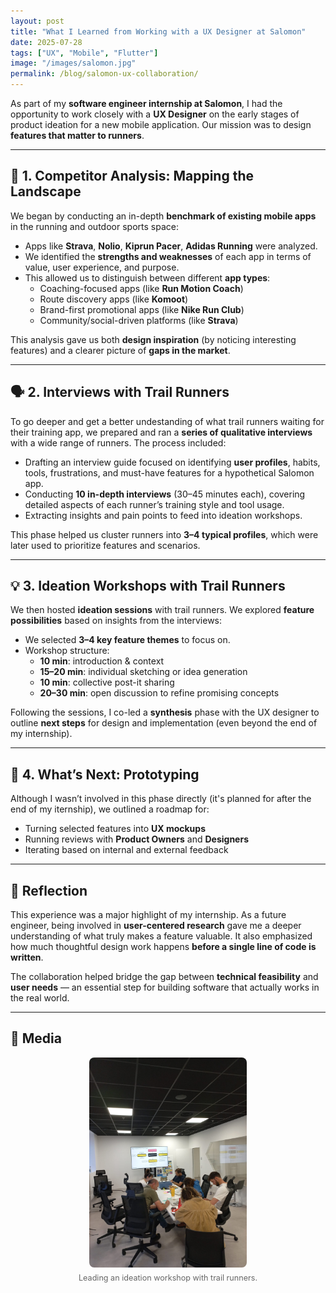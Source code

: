 ```yaml
---
layout: post
title: "What I Learned from Working with a UX Designer at Salomon"
date: 2025-07-28
tags: ["UX", "Mobile", "Flutter"]
image: "/images/salomon.jpg"
permalink: /blog/salomon-ux-collaboration/
---
```


<!-- ## 🧭 From Tech to Insight: A UX-Led Approach -->

As part of my **software engineer internship at Salomon**, I had the opportunity to work closely with a **UX Designer** on the early stages of product ideation for a new mobile application. 
Our mission was to design **features that matter to runners**.

---

## 📱 1. Competitor Analysis: Mapping the Landscape

We began by conducting an in-depth **benchmark of existing mobile apps** in the running and outdoor sports space:

- Apps like **Strava**, **Nolio**, **Kiprun Pacer**, **Adidas Running** were analyzed.
- We identified the **strengths and weaknesses** of each app in terms of value, user experience, and purpose.
- This allowed us to distinguish between different **app types**:
  - Coaching-focused apps (like **Run Motion Coach**)
  - Route discovery apps (like **Komoot**)
  - Brand-first promotional apps (like **Nike Run Club**)
  - Community/social-driven platforms (like **Strava**)

This analysis gave us both **design inspiration** (by noticing interesting features) and a clearer picture of **gaps in the market**.

---

## 🗣️ 2. Interviews with Trail Runners

To go deeper and get a better undestanding of what trail runners waiting for their training app, we prepared and ran a **series of qualitative interviews** with a wide range of runners. The process included:

- Drafting an interview guide focused on identifying **user profiles**, habits, tools, frustrations, and must-have features for a hypothetical Salomon app.
- Conducting **10 in-depth interviews** (30–45 minutes each), covering detailed aspects of each runner’s training style and tool usage.
- Extracting insights and pain points to feed into ideation workshops.

This phase helped us cluster runners into **3–4 typical profiles**, which were later used to prioritize features and scenarios.

---

## 💡 3. Ideation Workshops with Trail Runners

We then hosted **ideation sessions** with trail runners. We explored **feature possibilities** based on insights from the interviews:

- We selected **3–4 key feature themes** to focus on.
- Workshop structure:
  - **10 min**: introduction & context
  - **15–20 min**: individual sketching or idea generation
  - **10 min**: collective post-it sharing
  - **20–30 min**: open discussion to refine promising concepts

Following the sessions, I co-led a **synthesis** phase with the UX designer to outline **next steps** for design and implementation (even beyond the end of my internship).

---

## 🎨 4. What’s Next: Prototyping

Although I wasn’t involved in this phase directly (it's planned for after the end of my iternship), we outlined a roadmap for:

- Turning selected features into **UX mockups**
- Running reviews with **Product Owners** and **Designers**
- Iterating based on internal and external feedback

---

## 🚀 Reflection

This experience was a major highlight of my internship. As a future engineer, being involved in **user-centered research** gave me a deeper understanding of what truly makes a feature valuable. It also emphasized how much thoughtful design work happens **before a single line of code is written**.

The collaboration helped bridge the gap between **technical feasibility** and **user needs** — an essential step for building software that actually works in the real world.

---

## 📸 Media

<figure style="text-align: center; max-width: 600px; margin: auto;">
  <img src="/images/workshop_salomon.jpg" alt="UX Workshop at Salomon" style="width: 50%; border-radius: 8px;">
  <figcaption style="font-size: 0.9em; color: #666; margin-top: 0.5em;">
    Leading an ideation workshop with trail runners.
  </figcaption>
</figure>
